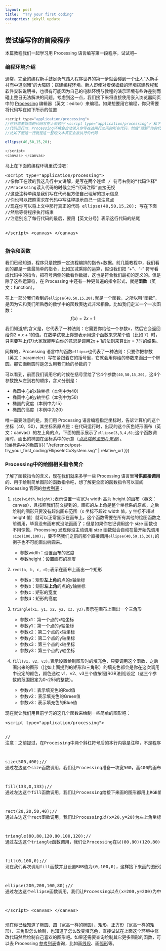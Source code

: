 ```yaml
---
layout: post
title:  "Try your first coding"
categories: jekyll update
---
```

## 尝试编写你的首段程序

本篇教程我们一起学习用 Processing 语言编写第一段程序，试试吧~

### 编程环境介绍

通常，完全的编程新手鼓足勇气踏入程序世界的第一步就会碰到一个让人“入新手村而中道崩殂”的大障碍：搭建编程环境。新人即使对着保姆级的环境搭建教程和软件安装说明书，也很有可能因为自己的电脑环境与教程的演示环境有些许差别而碰上整日无法解决的问题。考虑到这一点，我们接下来将直接使用嵌入浏览器网页中的 [Processing] 编辑器（英文：editor）来编程。如果想要用它编程，你只需要将代码写在如下所示的位置

```javascript
<script type="application/processing">
//你只需要将你的代码写在上面这行'<script type="application/processing">'和下面的'</script>'之间
//代码运行时，Processing环境会自动读入你写在这两行之间的所有代码，然后“理解”你的代码并执行
//比如下面这一行就是这一整段文本真正会被执行的代码

ellipse(40,50,15,20);

</script>
<canvas> </canvas>
```

马上在下面的编程环境里试试吧：

<div class="codepen" data-height="342.6666564941406" data-default-tab="html,result" data-slug-hash="bGmjEwE" data-editable="true" data-user="dreanlin"  data-prefill='{"title":"TryYourFirstCoding","tags":[],"scripts":["https://cdnjs.cloudflare.com/ajax/libs/processing.js/1.6.0/processing.min.js"],"stylesheets":[]}'>
  <pre data-lang="html">&lt;script type="application/processing">
//像你正在读的我这几行中文讲解，是写在两个连续 / 符号右侧的“代码注释”
//Processing读入代码的时候会把“代码注释”直接无视
//这些注释单纯是我们写在代码里方便自己理解的提示信息
//你也可以按照需求在代码中写注释提示自己一些注意点
//现在你可以将上文中那行真正的代码 ellipse(40,50,15,20); 写在下面
//然后等待程序执行结束
//注意别忘了每行代码的最后，要用【英文分号】表示这行代码的结尾

&lt;/script>
&lt;canvas> &lt;/canvas></pre></div>
<script async src="https://cpwebassets.codepen.io/assets/embed/ei.js"></script>

### 指令和函数

我们已经知道，程序只是按照一定流程编排的指令+数据。前几篇教程中，我们看到的都是一些最简单的指令，比如加减乘除的运算，假设我们把 “+”、“-” 符号看成代码中的指令，把符号两侧的数看作数据，这也是符合我们最初的定义的。但是除了这些运算符，在 Processing 中还有一种更普遍的指令形式，就是**函数**（英文：function）。  

在上一部分我们看到的`ellipse(40,50,15,20);`就是一个函数，之所以叫“函数”，是因为它和我们所熟悉的数学中的函数表达式非常相像。比如我们定义一个一次函数：
$$f(x) = 2x + 1$$

我们知道$f$的含义是，它代表了一种法则：它需要你给他一个参数$x$，然后它会返回给你$2 \times x + 1$的值。在数学试卷上你想表示用这个函数来求某个值（比如 7）时，只需要写上$f(7)$大家就能明白你的意思是调用$2x+1$的法则来算出$x=7$时的结果。  

同样的，Processing 语言中的函数`ellipse`也代表了一种法则：只要你把参数（英文：parameter）写在紧跟着它的括号里，它就会用你给的参数来画出一个椭圆。那它画椭圆时是怎么用我们给的参数的？  

可以看到，前面我们调用它的时候在括号里给了它4个参数`(40,50,15,20)`，这4个参数按从左到右的顺序，含义分别是：  

- 椭圆中心的x轴坐标（本例中为40）
- 椭圆中心的y轴坐标（本例中为50）
- 椭圆的宽度（本例中为15）
- 椭圆的高度（本例中为20）

唯一需要注意的是，我们用 Processing 语言编程指定坐标时，告诉计算机的这个坐标（40，50），其坐标系原点是：在代码运行时，出现的这个灰色矩形画布（英文：canvas）的左上角的点。下面的图示展示了`ellipse(3,3,4,6);`这个函数调用时，画出的椭圆在坐标系中的示意（*[点此跳转至图片来源]*）。  
![坐标系中的椭圆]({{ "/reference/post-try_your_first_coding/EllipseInCoSystem.svg" | relative_url }})

### Processing中的绘图相关指令简介

了解了函数指令的含义，现在我们就来多学一些 Processing 语言里**可供直接调用**的、用于绘制简单图形的函数指令吧，想了解更全面的函数指令可以查阅 Processing 官网的[参考列表]：

1. `size(width,height);`表示设置一块宽为 width 高为 height 的画布（英文：canvas），且按照我们前文提到的，画布的左上角是整个坐标系的原点，之后绘制的图形只要没有超出画布范围（x 坐标不超过 width 值，y 坐标不超过 height 值）就可以正常显示在画布上。这个函数需要在所有其他的绘图函数之前调用，毕竟没有画布就没法画画了；但是如果你忘记调用这个 size 函数也不用惊慌，Processing 发现你没主动调用 size 函数就会自动在最开始先调用`size(100,100);`，要不然我们之前的那个直接调用`ellipse(40,50,15,20);`的例子也不可能画出椭圆来。
   - 参数width：设置画布的宽度
   - 参数height：设置画布的高度

2. `rect(a, b, c, d);`表示在画布上画出一个矩形
   - 参数a：矩形**左上角**的点的x轴坐标
   - 参数b：矩形**左上角**的点的y轴坐标
   - 参数c：矩形的宽度
   - 参数d：矩形的高度

3. `triangle(x1, y1, x2, y2, x3, y3);`表示在画布上画出一个三角形
   - 参数x1：第一个点的x轴坐标
   - 参数y1：第一个点的y轴坐标
   - 参数x2：第二个点的x轴坐标
   - 参数y2：第二个点的y轴坐标
   - 参数x3：第三个点的x轴坐标
   - 参数y3：第三个点的y轴坐标  

4. `fill(v1, v2, v3);`表示设置绘制图形时的填充色，只要调用这个函数，之后画出来的图形（比如上面提到的矩形和三角形）的填充色都会是你在这次调用中设定的颜色，颜色通过 v1、v2、v3三个值按照[RGB法则]设定（这三个参数的范围限定为0~255的整数）。
   - 参数v1：表示填充色的Red值
   - 参数v2：表示填充色的Green值
   - 参数v3：表示填充色的Blue值

现在就让我们用目前学习的这几个函数来绘制一些简单的图形吧：

<div class="codepen" data-height="300" data-default-tab="html,result" data-slug-hash="oNaMbLQ" data-editable="true" data-user="dreanlin"  data-prefill='{"title":"BasicShape","tags":[],"scripts":["https://cdnjs.cloudflare.com/ajax/libs/processing.js/1.6.0/processing.min.js"],"stylesheets":[]}'>
  <pre data-lang="html">&lt;script type="application/processing">

// 注意：之前提过，在Processing中两个斜杠符号后的本行内容是注释，不是程序的内容，我们可以随意编辑一些用来提示自己的内容

size(500,400);// 通过左边这个size函数调用，我们让Processing准备一块宽500，高400的画布

fill(133,0,133);// 通过左边这个fill函数调用，我们让Processing给接下来画的图形都用上RGB值为(133,0,133)的颜色，也就是紫色，你可以谷歌一下RGB颜色表来查找自己喜欢的颜色的RGB，然后调用fill函数画出这种填充色的图形

rect(20,20,50,40);// 通过左边这个rect函数调用，我们让Processing以(x=20,y=20)为左上角坐标点，画出一个宽50、高40的矩形；因为上一步我们用fill设置了填充色为紫色，现在这个矩形内部就是紫色的

triangle(80,80,120,80,100,120);// 通过左边这个triangle函数调用，我们让Processing在以(80,80)(120,80)(100,120)三个点为顶点画出一个三角形；因为我们上一次调用的fill函数设置的填充色是(133,0,133)所以现在三角形填充色还是紫色

fill(0,100,0);// 现在我们再次调用fill函数并且设置RGB值为(0,100,0)，这样接下来画的图形就是这个RGB值对应的绿色了

ellipse(200,200,100,80);// 通过左边这个ellipse函数调用，我们让Processing以点(x=200,y=200)为中心，画出了一个宽为100、高为80的椭圆；因为上一步我们调用了fill(0,100,0)，所以现在画出来的图形填充色都是绿色了

&lt;/script>
&lt;canvas> &lt;/canvas></pre></div>
<script async src="https://cpwebassets.codepen.io/assets/embed/ei.js"></script>

现在你已经知道了椭圆、圆（宽高一样的椭圆）、矩形、正方形（宽高一样的矩形）、三角形怎么绘制，也知道了怎么改变填充色，直接试试在上面这个环境中修改代码然后绘制自己喜欢的图形吧。如果还需要查询绘制其它更多图形的函数，可以去 Processing [参考列表]查询，比如画[线段]、画[弧形]等。

[Processing]:https://baike.baidu.com/item/Processing/378062
[点此跳转至图片来源]:https://processing.org/cd3baea53c123bf79e619a7c2b9afb2c/drawing-10.svg
[参考列表]:https://processing.org/reference
[线段]:https://processing.org/reference/line_.html
[弧形]:https://processing.org/reference/arc_.html